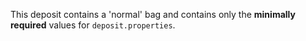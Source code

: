 This deposit contains a 'normal' bag and contains only the **minimally required** values for
`deposit.properties`.
